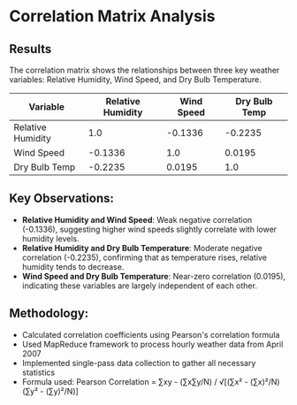 # Correlation Matrix Analysis

## Results

The correlation matrix shows the relationships between three key weather variables: Relative Humidity, Wind Speed, and Dry Bulb Temperature.

| Variable | Relative Humidity | Wind Speed | Dry Bulb Temp |
|----------|-------------------|------------|---------------|
| Relative Humidity | 1.0 | -0.1336 | -0.2235 |
| Wind Speed | -0.1336 | 1.0 | 0.0195 |
| Dry Bulb Temp | -0.2235 | 0.0195 | 1.0 |

## Key Observations:

- **Relative Humidity and Wind Speed**: Weak negative correlation (-0.1336), suggesting higher wind speeds slightly correlate with lower humidity levels.
- **Relative Humidity and Dry Bulb Temperature**: Moderate negative correlation (-0.2235), confirming that as temperature rises, relative humidity tends to decrease.
- **Wind Speed and Dry Bulb Temperature**: Near-zero correlation (0.0195), indicating these variables are largely independent of each other.

## Methodology:

- Calculated correlation coefficients using Pearson's correlation formula
- Used MapReduce framework to process hourly weather data from April 2007
- Implemented single-pass data collection to gather all necessary statistics
- Formula used: 
  Pearson Correlation = ∑xy - (∑x∑y/N) / √[(∑x² - (∑x)²/N)(∑y² - (∑y)²/N)]
